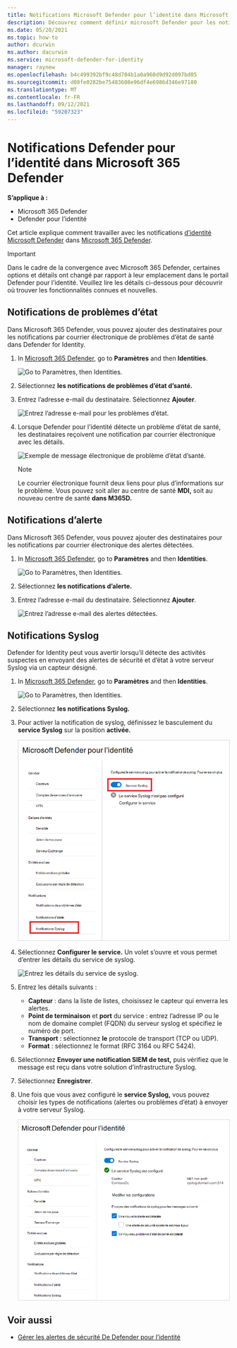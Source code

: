 ```yaml
---
title: Notifications Microsoft Defender pour l’identité dans Microsoft 365 Defender
description: Découvrez comment définir microsoft Defender pour les notifications d’identité dans Microsoft 365 Defender.
ms.date: 05/20/2021
ms.topic: how-to
author: dcurwin
ms.author: dacurwin
ms.service: microsoft-defender-for-identity
manager: raynew
ms.openlocfilehash: b4c499392bf9c48d704b1a0a960d9d92d097bd05
ms.sourcegitcommit: d08fe0282be75483608e96df4e6986d346e97180
ms.translationtype: MT
ms.contentlocale: fr-FR
ms.lasthandoff: 09/12/2021
ms.locfileid: "59207323"
---
```

# <a name="defender-for-identity-notifications-in-microsoft-365-defender"></a>Notifications Defender pour l’identité dans Microsoft 365 Defender

**S’applique à :**

- Microsoft 365 Defender
- Defender pour l’identité

Cet article explique comment travailler avec les notifications [d’identité Microsoft Defender](/defender-for-identity) dans [Microsoft 365 Defender](/microsoft-365/security/defender/overview-security-center).

> [!IMPORTANT]
> Dans le cadre de la convergence avec Microsoft 365 Defender, certaines options et détails ont changé par rapport à leur emplacement dans le portail Defender pour l’identité. Veuillez lire les détails ci-dessous pour découvrir où trouver les fonctionnalités connues et nouvelles.

## <a name="health-issues-notifications"></a>Notifications de problèmes d’état

Dans Microsoft 365 Defender, vous pouvez ajouter des destinataires pour les notifications par courrier électronique de problèmes d’état de santé dans Defender for Identity.

1. In [Microsoft 365 Defender](https://security.microsoft.com/), go to **Paramètres** and then **Identities**.

    ![Go to Paramètres, then Identities.](../../media/defender-identity/settings-identities.png)

1. Sélectionnez **les notifications de problèmes d’état d’santé.**

1. Entrez l’adresse e-mail du destinataire. Sélectionnez **Ajouter**.

    ![Entrez l’adresse e-mail pour les problèmes d’état.](../../media/defender-identity/health-email-recipient.png)

1. Lorsque Defender pour l’identité détecte un problème d’état de santé, les destinataires reçoivent une notification par courrier électronique avec les détails.

    ![Exemple de message électronique de problème d’état d’santé.](../../media/defender-identity/health-email.png)

    > [!NOTE]
    > Le courrier électronique fournit deux liens pour plus d’informations sur le problème. Vous pouvez soit aller au centre de santé **MDI,** soit au nouveau centre de santé **dans M365D.**

## <a name="alert-notifications"></a>Notifications d’alerte

Dans Microsoft 365 Defender, vous pouvez ajouter des destinataires pour les notifications par courrier électronique des alertes détectées.

1. In [Microsoft 365 Defender](https://security.microsoft.com/), go to **Paramètres** and then **Identities**.

    ![Go to Paramètres, then Identities.](../../media/defender-identity/settings-identities.png)

1. Sélectionnez **les notifications d’alerte.**

1. Entrez l’adresse e-mail du destinataire. Sélectionnez **Ajouter**.

    ![Entrez l’adresse e-mail des alertes détectées.](../../media/defender-identity/alert-email-recipient.png)

## <a name="syslog-notifications"></a>Notifications Syslog

Defender for Identity peut vous avertir lorsqu’il détecte des activités suspectes en envoyant des alertes de sécurité et d’état à votre serveur Syslog via un capteur désigné.

1. In [Microsoft 365 Defender](https://security.microsoft.com/), go to **Paramètres** and then **Identities**.

    ![Go to Paramètres, then Identities.](../../media/defender-identity/settings-identities.png)

1. Sélectionnez **les notifications Syslog.**

1. Pour activer la notification de syslog, définissez le basculement du **service Syslog** sur la position **activée.**

    ![Activer le service de syslog.](../../media/defender-identity/syslog-service.png)

1. Sélectionnez **Configurer le service.** Un volet s’ouvre et vous permet d’entrer les détails du service de syslog.

    ![Entrez les détails du service de syslog.](../../media/defender-identity/syslog-sensor.png)

1. Entrez les détails suivants :

    - **Capteur** : dans la liste de listes, choisissez le capteur qui enverra les alertes.
    - **Point de terminaison** et **port** du service : entrez l’adresse IP ou le nom de domaine complet (FQDN) du serveur syslog et spécifiez le numéro de port.
    - **Transport** : sélectionnez **le** protocole de transport (TCP ou UDP).
    - **Format** : sélectionnez le format (RFC 3164 ou RFC 5424).

1. Sélectionnez **Envoyer une notification SIEM de test,** puis vérifiez que le message est reçu dans votre solution d’infrastructure Syslog.

1. Sélectionnez **Enregistrer**.

1. Une fois que vous avez configuré le **service Syslog,** vous pouvez choisir les types de notifications (alertes ou problèmes d’état) à envoyer à votre serveur Syslog.

    ![Service Syslog configuré.](../../media/defender-identity/syslog-configured.png)

## <a name="see-also"></a>Voir aussi

- [Gérer les alertes de sécurité De Defender pour l’identité](manage-security-alerts.md)
